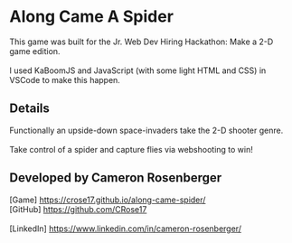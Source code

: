 # Along Came A Spider

This game was built for the Jr. Web Dev Hiring Hackathon: Make a 2-D game edition.<br/>  
I used KaBoomJS and JavaScript (with some light HTML and CSS) in VSCode to make this happen.

## Details

Functionally an upside-down space-invaders take the 2-D shooter genre.<br/>  
Take control of a spider and capture flies via webshooting to win!

## Developed by Cameron Rosenberger

[Game] https://crose17.github.io/along-came-spider/<br/>
[GitHub] https://github.com/CRose17<br/>  
[LinkedIn] https://www.linkedin.com/in/cameron-rosenberger/<br/>
